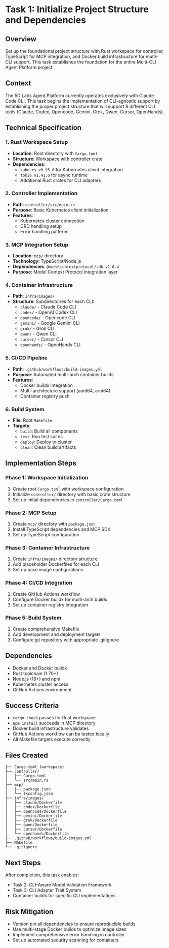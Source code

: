 # Task 1: Initialize Project Structure and Dependencies

## Overview
Set up the foundational project structure with Rust workspace for controller, TypeScript for MCP integration, and Docker build infrastructure for multi-CLI support. This task establishes the foundation for the entire Multi-CLI Agent Platform project.

## Context
The 5D Labs Agent Platform currently operates exclusively with Claude Code CLI. This task begins the implementation of CLI-agnostic support by establishing the proper project structure that will support 8 different CLI tools (Claude, Codex, Opencode, Gemini, Grok, Qwen, Cursor, OpenHands).

## Technical Specification

### 1. Rust Workspace Setup
- **Location**: Root directory with `Cargo.toml`
- **Structure**: Workspace with controller crate
- **Dependencies**:
  - `kube-rs v0.95.0` for Kubernetes client integration
  - `tokio v1.41.0` for async runtime
  - Additional Rust crates for CLI adapters

### 2. Controller Implementation
- **Path**: `controller/src/main.rs`
- **Purpose**: Basic Kubernetes client initialization
- **Features**:
  - Kubernetes cluster connection
  - CRD handling setup
  - Error handling patterns

### 3. MCP Integration Setup
- **Location**: `mcp/` directory
- **Technology**: TypeScript/Node.js
- **Dependencies**: `@modelcontextprotocol/sdk v1.0.4`
- **Purpose**: Model Context Protocol integration layer

### 4. Container Infrastructure
- **Path**: `infra/images/`
- **Structure**: Subdirectories for each CLI:
  - `claude/` - Claude Code CLI
  - `codex/` - OpenAI Codex CLI
  - `opencode/` - Opencode CLI
  - `gemini/` - Google Gemini CLI
  - `grok/` - Grok CLI
  - `qwen/` - Qwen CLI
  - `cursor/` - Cursor CLI
  - `openhands/` - OpenHands CLI

### 5. CI/CD Pipeline
- **Path**: `.github/workflows/build-images.yml`
- **Purpose**: Automated multi-arch container builds
- **Features**:
  - Docker buildx integration
  - Multi-architecture support (amd64, arm64)
  - Container registry push

### 6. Build System
- **File**: Root `Makefile`
- **Targets**:
  - `build`: Build all components
  - `test`: Run test suites
  - `deploy`: Deploy to cluster
  - `clean`: Clean build artifacts

## Implementation Steps

### Phase 1: Workspace Initialization
1. Create root `Cargo.toml` with workspace configuration
2. Initialize `controller/` directory with basic crate structure
3. Set up initial dependencies in `controller/Cargo.toml`

### Phase 2: MCP Setup
1. Create `mcp/` directory with `package.json`
2. Install TypeScript dependencies and MCP SDK
3. Set up TypeScript configuration

### Phase 3: Container Infrastructure
1. Create `infra/images/` directory structure
2. Add placeholder Dockerfiles for each CLI
3. Set up base image configurations

### Phase 4: CI/CD Integration
1. Create GitHub Actions workflow
2. Configure Docker buildx for multi-arch builds
3. Set up container registry integration

### Phase 5: Build System
1. Create comprehensive Makefile
2. Add development and deployment targets
3. Configure git repository with appropriate .gitignore

## Dependencies
- Docker and Docker buildx
- Rust toolchain (1.70+)
- Node.js (18+) and npm
- Kubernetes cluster access
- GitHub Actions environment

## Success Criteria
- `cargo check` passes for Rust workspace
- `npm install` succeeds in MCP directory
- Docker build infrastructure validates
- GitHub Actions workflow can be tested locally
- All Makefile targets execute correctly

## Files Created
```
├── Cargo.toml (workspace)
├── controller/
│   ├── Cargo.toml
│   └── src/main.rs
├── mcp/
│   ├── package.json
│   └── tsconfig.json
├── infra/images/
│   ├── claude/Dockerfile
│   ├── codex/Dockerfile
│   ├── opencode/Dockerfile
│   ├── gemini/Dockerfile
│   ├── grok/Dockerfile
│   ├── qwen/Dockerfile
│   ├── cursor/Dockerfile
│   └── openhands/Dockerfile
├── .github/workflows/build-images.yml
├── Makefile
└── .gitignore
```

## Next Steps
After completion, this task enables:
- Task 2: CLI-Aware Model Validation Framework
- Task 3: CLI Adapter Trait System
- Container builds for specific CLI implementations

## Risk Mitigation
- Version pin all dependencies to ensure reproducible builds
- Use multi-stage Docker builds to optimize image sizes
- Implement comprehensive error handling in controller
- Set up automated security scanning for containers